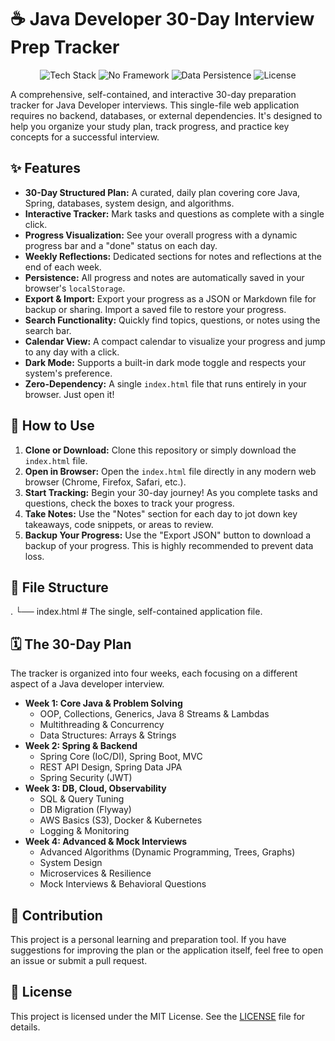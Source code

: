 # ☕ Java Developer 30-Day Interview Prep Tracker

<p align="center">
  <img src="https://img.shields.io/badge/Language-HTML%20%7C%20CSS%20%7C%20JavaScript-orange?style=for-the-badge" alt="Tech Stack"/>
  <img src="https://img.shields.io/badge/Framework-No%20Framework-blue?style=for-the-badge" alt="No Framework"/>
  <img src="https://img.shields.io/badge/Data-localStorage-lightgrey?style=for-the-badge" alt="Data Persistence"/>
  <img src="https://img.shields.io/badge/License-MIT-green?style=for-the-badge" alt="License"/>
</p>

A comprehensive, self-contained, and interactive 30-day preparation tracker for Java Developer interviews. This single-file web application requires no backend, databases, or external dependencies. It's designed to help you organize your study plan, track progress, and practice key concepts for a successful interview.

## ✨ Features

- **30-Day Structured Plan:** A curated, daily plan covering core Java, Spring, databases, system design, and algorithms.
- **Interactive Tracker:** Mark tasks and questions as complete with a single click.
- **Progress Visualization:** See your overall progress with a dynamic progress bar and a "done" status on each day.
- **Weekly Reflections:** Dedicated sections for notes and reflections at the end of each week.
- **Persistence:** All progress and notes are automatically saved in your browser's `localStorage`.
- **Export & Import:** Export your progress as a JSON or Markdown file for backup or sharing. Import a saved file to restore your progress.
- **Search Functionality:** Quickly find topics, questions, or notes using the search bar.
- **Calendar View:** A compact calendar to visualize your progress and jump to any day with a click.
- **Dark Mode:** Supports a built-in dark mode toggle and respects your system's preference.
- **Zero-Dependency:** A single `index.html` file that runs entirely in your browser. Just open it!

## 🚀 How to Use

1.  **Clone or Download:** Clone this repository or simply download the `index.html` file.
2.  **Open in Browser:** Open the `index.html` file directly in any modern web browser (Chrome, Firefox, Safari, etc.).
3.  **Start Tracking:** Begin your 30-day journey! As you complete tasks and questions, check the boxes to track your progress.
4.  **Take Notes:** Use the "Notes" section for each day to jot down key takeaways, code snippets, or areas to review.
5.  **Backup Your Progress:** Use the "Export JSON" button to download a backup of your progress. This is highly recommended to prevent data loss.

## 📁 File Structure
.
└── index.html # The single, self-contained application file.

## 🗓️ The 30-Day Plan

The tracker is organized into four weeks, each focusing on a different aspect of a Java developer interview.

-   **Week 1: Core Java & Problem Solving**
    -   OOP, Collections, Generics, Java 8 Streams & Lambdas
    -   Multithreading & Concurrency
    -   Data Structures: Arrays & Strings
-   **Week 2: Spring & Backend**
    -   Spring Core (IoC/DI), Spring Boot, MVC
    -   REST API Design, Spring Data JPA
    -   Spring Security (JWT)
-   **Week 3: DB, Cloud, Observability**
    -   SQL & Query Tuning
    -   DB Migration (Flyway)
    -   AWS Basics (S3), Docker & Kubernetes
    -   Logging & Monitoring
-   **Week 4: Advanced & Mock Interviews**
    -   Advanced Algorithms (Dynamic Programming, Trees, Graphs)
    -   System Design
    -   Microservices & Resilience
    -   Mock Interviews & Behavioral Questions

## 🤝 Contribution

This project is a personal learning and preparation tool. If you have suggestions for improving the plan or the application itself, feel free to open an issue or submit a pull request.

## 📜 License

This project is licensed under the MIT License. See the [LICENSE](LICENSE) file for details.

